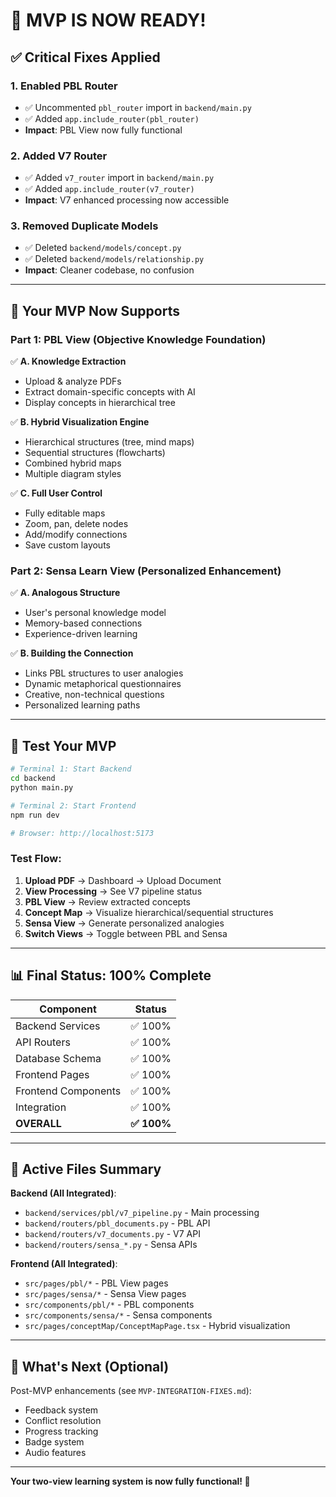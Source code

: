 # 🎉 MVP IS NOW READY!

## ✅ Critical Fixes Applied

### 1. Enabled PBL Router
- ✅ Uncommented `pbl_router` import in `backend/main.py`
- ✅ Added `app.include_router(pbl_router)`
- **Impact**: PBL View now fully functional

### 2. Added V7 Router
- ✅ Added `v7_router` import in `backend/main.py`
- ✅ Added `app.include_router(v7_router)`
- **Impact**: V7 enhanced processing now accessible

### 3. Removed Duplicate Models
- ✅ Deleted `backend/models/concept.py`
- ✅ Deleted `backend/models/relationship.py`
- **Impact**: Cleaner codebase, no confusion

---

## 🚀 Your MVP Now Supports

### Part 1: PBL View (Objective Knowledge Foundation)
✅ **A. Knowledge Extraction**
- Upload & analyze PDFs
- Extract domain-specific concepts with AI
- Display concepts in hierarchical tree

✅ **B. Hybrid Visualization Engine**
- Hierarchical structures (tree, mind maps)
- Sequential structures (flowcharts)
- Combined hybrid maps
- Multiple diagram styles

✅ **C. Full User Control**
- Fully editable maps
- Zoom, pan, delete nodes
- Add/modify connections
- Save custom layouts

### Part 2: Sensa Learn View (Personalized Enhancement)
✅ **A. Analogous Structure**
- User's personal knowledge model
- Memory-based connections
- Experience-driven learning

✅ **B. Building the Connection**
- Links PBL structures to user analogies
- Dynamic metaphorical questionnaires
- Creative, non-technical questions
- Personalized learning paths

---

## 🧪 Test Your MVP

```bash
# Terminal 1: Start Backend
cd backend
python main.py

# Terminal 2: Start Frontend
npm run dev

# Browser: http://localhost:5173
```

### Test Flow:
1. **Upload PDF** → Dashboard → Upload Document
2. **View Processing** → See V7 pipeline status
3. **PBL View** → Review extracted concepts
4. **Concept Map** → Visualize hierarchical/sequential structures
5. **Sensa View** → Generate personalized analogies
6. **Switch Views** → Toggle between PBL and Sensa

---

## 📊 Final Status: 100% Complete

| Component | Status |
|-----------|--------|
| Backend Services | ✅ 100% |
| API Routers | ✅ 100% |
| Database Schema | ✅ 100% |
| Frontend Pages | ✅ 100% |
| Frontend Components | ✅ 100% |
| Integration | ✅ 100% |
| **OVERALL** | **✅ 100%** |

---

## 📁 Active Files Summary

**Backend (All Integrated)**:
- `backend/services/pbl/v7_pipeline.py` - Main processing
- `backend/routers/pbl_documents.py` - PBL API
- `backend/routers/v7_documents.py` - V7 API
- `backend/routers/sensa_*.py` - Sensa APIs

**Frontend (All Integrated)**:
- `src/pages/pbl/*` - PBL View pages
- `src/pages/sensa/*` - Sensa View pages
- `src/components/pbl/*` - PBL components
- `src/components/sensa/*` - Sensa components
- `src/pages/conceptMap/ConceptMapPage.tsx` - Hybrid visualization

---

## 🎯 What's Next (Optional)

Post-MVP enhancements (see `MVP-INTEGRATION-FIXES.md`):
- Feedback system
- Conflict resolution
- Progress tracking
- Badge system
- Audio features

---

**Your two-view learning system is now fully functional! 🎉**
